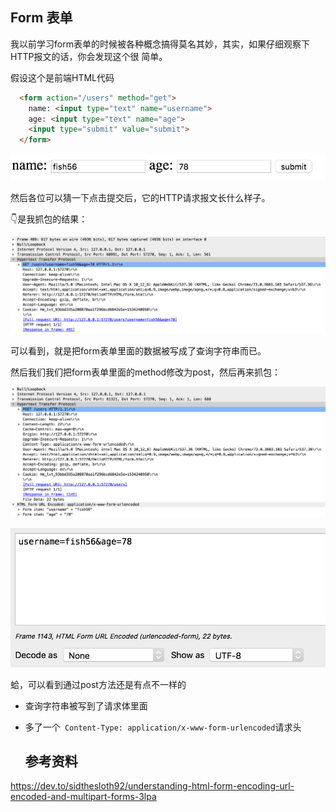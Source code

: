 ## Form 表单

我以前学习form表单的时候被各种概念搞得莫名其妙，其实，如果仔细观察下HTTP报文的话，你会发现这个很 简单。

假设这个是前端HTML代码

``` html
  <form action="/users" method="get">
    name: <input type="text" name="username">
    age: <input type="text" name="age">
    <input type="submit" value="submit">
  </form>
```

![20190416160032](assets/20190416160032.png)

然后各位可以猜一下点击提交后，它的HTTP请求报文长什么样子。

👇是我抓包的结果：

![20190416155600](assets/20190416155600.png)

可以看到，就是把form表单里面的数据被写成了查询字符串而已。

然后我们我们把form表单里面的method修改为post，然后再来抓包：

![20190416155707](assets/20190416155707.png)

![20190416155728](assets/20190416155728.png)

蛤，可以看到通过post方法还是有点不一样的

- 查询字符串被写到了请求体里面
- 多了一个` Content-Type: application/x-www-form-urlencoded`请求头
  
  ## 参考资料
https://dev.to/sidthesloth92/understanding-html-form-encoding-url-encoded-and-multipart-forms-3lpa

